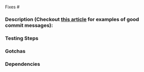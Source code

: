 Fixes #<issue-number>

### Description (Checkout [this article](https://chris.beams.io/posts/git-commit/) for examples of good commit messages):

### Testing Steps

### Gotchas

### Dependencies

